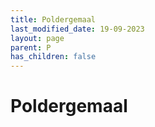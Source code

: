 ```yaml
---
title: Poldergemaal
last_modified_date: 19-09-2023
layout: page
parent: P
has_children: false
---
```


Poldergemaal
============

